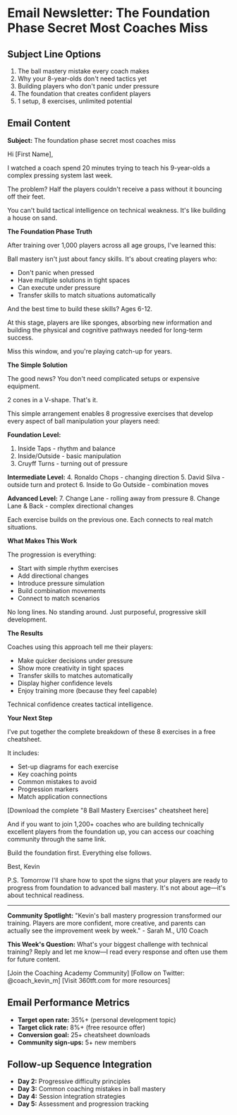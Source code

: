 # Email Newsletter: The Foundation Phase Secret Most Coaches Miss

## Subject Line Options
1. The ball mastery mistake every coach makes
2. Why your 8-year-olds don't need tactics yet
3. Building players who don't panic under pressure
4. The foundation that creates confident players
5. 1 setup, 8 exercises, unlimited potential

## Email Content

**Subject:** The foundation phase secret most coaches miss

Hi [First Name],

I watched a coach spend 20 minutes trying to teach his 9-year-olds a complex pressing system last week.

The problem? Half the players couldn't receive a pass without it bouncing off their feet.

You can't build tactical intelligence on technical weakness. It's like building a house on sand.

**The Foundation Phase Truth**

After training over 1,000 players across all age groups, I've learned this:

Ball mastery isn't just about fancy skills. It's about creating players who:
- Don't panic when pressed
- Have multiple solutions in tight spaces  
- Can execute under pressure
- Transfer skills to match situations automatically

And the best time to build these skills? Ages 6-12.

At this stage, players are like sponges, absorbing new information and building the physical and cognitive pathways needed for long-term success.

Miss this window, and you're playing catch-up for years.

**The Simple Solution**

The good news? You don't need complicated setups or expensive equipment.

2 cones in a V-shape. That's it.

This simple arrangement enables 8 progressive exercises that develop every aspect of ball manipulation your players need:

**Foundation Level:**
1. Inside Taps - rhythm and balance
2. Inside/Outside - basic manipulation  
3. Cruyff Turns - turning out of pressure

**Intermediate Level:**
4. Ronaldo Chops - changing direction
5. David Silva - outside turn and protect
6. Inside to Go Outside - combination moves

**Advanced Level:**
7. Change Lane - rolling away from pressure
8. Change Lane & Back - complex directional changes

Each exercise builds on the previous one. Each connects to real match situations.

**What Makes This Work**

The progression is everything:
- Start with simple rhythm exercises
- Add directional changes
- Introduce pressure simulation
- Build combination movements
- Connect to match scenarios

No long lines. No standing around. Just purposeful, progressive skill development.

**The Results**

Coaches using this approach tell me their players:
- Make quicker decisions under pressure
- Show more creativity in tight spaces
- Transfer skills to matches automatically
- Display higher confidence levels
- Enjoy training more (because they feel capable)

Technical confidence creates tactical intelligence.

**Your Next Step**

I've put together the complete breakdown of these 8 exercises in a free cheatsheet.

It includes:
- Set-up diagrams for each exercise
- Key coaching points
- Common mistakes to avoid
- Progression markers
- Match application connections

[Download the complete "8 Ball Mastery Exercises" cheatsheet here]

And if you want to join 1,200+ coaches who are building technically excellent players from the foundation up, you can access our coaching community through the same link.

Build the foundation first. Everything else follows.

Best,
Kevin

P.S. Tomorrow I'll share how to spot the signs that your players are ready to progress from foundation to advanced ball mastery. It's not about age—it's about technical readiness.

---

**Community Spotlight:** "Kevin's ball mastery progression transformed our training. Players are more confident, more creative, and parents can actually see the improvement week by week." - Sarah M., U10 Coach

**This Week's Question:** What's your biggest challenge with technical training? Reply and let me know—I read every response and often use them for future content.

[Join the Coaching Academy Community]
[Follow on Twitter: @coach_kevin_m]
[Visit 360tft.com for more resources]

## Email Performance Metrics
- **Target open rate:** 35%+ (personal development topic)
- **Target click rate:** 8%+ (free resource offer)
- **Conversion goal:** 25+ cheatsheet downloads
- **Community sign-ups:** 5+ new members

## Follow-up Sequence Integration
- **Day 2:** Progressive difficulty principles
- **Day 3:** Common coaching mistakes in ball mastery
- **Day 4:** Session integration strategies  
- **Day 5:** Assessment and progression tracking